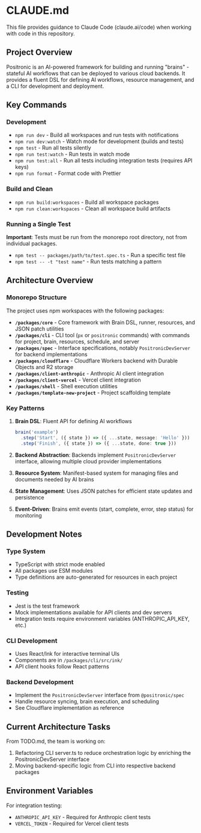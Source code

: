 # CLAUDE.md

This file provides guidance to Claude Code (claude.ai/code) when working with code in this repository.

## Project Overview

Positronic is an AI-powered framework for building and running "brains" - stateful AI workflows that can be deployed to various cloud backends. It provides a fluent DSL for defining AI workflows, resource management, and a CLI for development and deployment.

## Key Commands

### Development
- `npm run dev` - Build all workspaces and run tests with notifications
- `npm run dev:watch` - Watch mode for development (builds and tests)
- `npm test` - Run all tests silently
- `npm run test:watch` - Run tests in watch mode
- `npm run test:all` - Run all tests including integration tests (requires API keys)
- `npm run format` - Format code with Prettier

### Build and Clean
- `npm run build:workspaces` - Build all workspace packages
- `npm run clean:workspaces` - Clean all workspace build artifacts

### Running a Single Test
**Important**: Tests must be run from the monorepo root directory, not from individual packages.
- `npm test -- packages/path/to/test.spec.ts` - Run a specific test file
- `npm test -- -t "test name"` - Run tests matching a pattern

## Architecture Overview

### Monorepo Structure
The project uses npm workspaces with the following packages:

- **`/packages/core`** - Core framework with Brain DSL, runner, resources, and JSON patch utilities
- **`/packages/cli`** - CLI tool (`px` or `positronic` commands) with commands for project, brain, resources, schedule, and server
- **`/packages/spec`** - Interface specifications, notably `PositronicDevServer` for backend implementations
- **`/packages/cloudflare`** - Cloudflare Workers backend with Durable Objects and R2 storage
- **`/packages/client-anthropic`** - Anthropic AI client integration
- **`/packages/client-vercel`** - Vercel client integration
- **`/packages/shell`** - Shell execution utilities
- **`/packages/template-new-project`** - Project scaffolding template

### Key Patterns

1. **Brain DSL**: Fluent API for defining AI workflows
   ```typescript
   brain('example')
     .step('Start', ({ state }) => ({ ...state, message: 'Hello' }))
     .step('Finish', ({ state }) => ({ ...state, done: true }))
   ```

2. **Backend Abstraction**: Backends implement `PositronicDevServer` interface, allowing multiple cloud provider implementations

3. **Resource System**: Manifest-based system for managing files and documents needed by AI brains

4. **State Management**: Uses JSON patches for efficient state updates and persistence

5. **Event-Driven**: Brains emit events (start, complete, error, step status) for monitoring

## Development Notes

### Type System
- TypeScript with strict mode enabled
- All packages use ESM modules
- Type definitions are auto-generated for resources in each project

### Testing
- Jest is the test framework
- Mock implementations available for API clients and dev servers
- Integration tests require environment variables (ANTHROPIC_API_KEY, etc.)

### CLI Development
- Uses React/Ink for interactive terminal UIs
- Components are in `/packages/cli/src/ink/`
- API client hooks follow React patterns

### Backend Development
- Implement the `PositronicDevServer` interface from `@positronic/spec`
- Handle resource syncing, brain execution, and scheduling
- See Cloudflare implementation as reference

## Current Architecture Tasks

From TODO.md, the team is working on:
1. Refactoring CLI server.ts to reduce orchestration logic by enriching the PositronicDevServer interface
2. Moving backend-specific logic from CLI into respective backend packages

## Environment Variables

For integration testing:
- `ANTHROPIC_API_KEY` - Required for Anthropic client tests
- `VERCEL_TOKEN` - Required for Vercel client tests